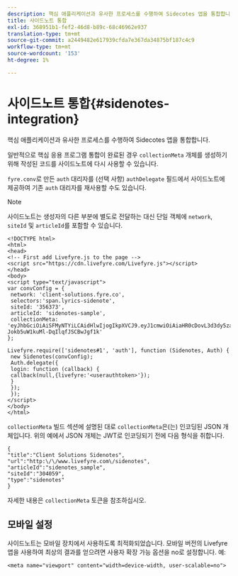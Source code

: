 ```yaml
---
description: 핵심 애플리케이션과 유사한 프로세스를 수행하여 Sidecotes 앱을 통합합니다.
title: 사이드노트 통합
exl-id: 368951b1-fef2-46d8-b89c-68c46962e937
translation-type: tm+mt
source-git-commit: a2449482e617939cfda7e367da34875bf187c4c9
workflow-type: tm+mt
source-wordcount: '153'
ht-degree: 1%

---
```


# 사이드노트 통합{#sidenotes-integration}

핵심 애플리케이션과 유사한 프로세스를 수행하여 Sidecotes 앱을 통합합니다.

일반적으로 핵심 응용 프로그램 통합이 완료된 경우 `collectionMeta` 개체를 생성하기 위해 작성된 코드를 사이드노트에 다시 사용할 수 있습니다.

`fyre.conv`로 만든 `auth` 대리자를 (선택 사항) `authDelegate` 필드에서 사이드노트에 제공하여 기존 `auth` 대리자를 재사용할 수도 있습니다.

>[!NOTE]
>
>사이드노트는 생성자의 다른 부분에 별도로 전달하는 대신 단일 객체에 `network`, `siteId` 및 `articleId`를 포함할 수 있습니다.

```
<!DOCTYPE html> 
<html> 
<head> 
<!-- First add Livefyre.js to the page --> 
<script src="https://cdn.livefyre.com/Livefyre.js"></script> 
</head> 
<body> 
<script type="text/javascript"> 
var convConfig = { 
 network: 'client-solutions.fyre.co', 
 selectors:'span.lyrics-sidenote', 
 siteId: '356373', 
 articleId: 'sidenotes-sample', 
 collectionMeta: 'eyJhbGciOiAiSFMyNTYiLCAidHlwIjogIkpXVCJ9.eyJ1cmwiOiAiaHR0cDovL3d3dy5zaWRlbm90ZXMtZGVtby5jb20vbHlyaWNzIiwgInNpdGVJZCI6ICIzMDQwNTkiLCAidHlwZSI6ICJzaWRlbm90ZXMiLCAiYXJ0aWNsZUlkIjogInNpZGVub3Rlc19zYW1wbGUiLCAidGl0bGUiOiAiQ2xpZW50IFNvbHV0aW9ucyBTaWRlbm90ZXMifQ.2gxnsM0TS8dfp-Jokb5uW1kuMl-DqIlqfJSCBwJgf1k' 
}; 
  
Livefyre.require(['sidenotes#1', 'auth'], function (Sidenotes, Auth) { 
 new Sidenotes(convConfig); 
 Auth.delegate({ 
 login: function (callback) { 
 callback(null,{livefyre:'<userauthtoken>'}); 
 } 
 }); 
 }); 
</script> 
</body> 
</html>
```

`collectionMeta` 빌드 섹션에 설명된 대로 `collectionMeta`은(는) 인코딩된 JSON 개체입니다. 위의 예에서 JSON 개체는 JWT로 인코딩되기 전에 다음 형식을 취합니다.

```
{ 
"title":"Client Solutions Sidenotes", 
"url":"http:\/\/www.livefyre.com\/sidenotes", 
"articleId":"sidenotes_sample", 
"siteId":"304059", 
"type":"sidenotes" 
}
```

자세한 내용은 `collectionMeta` 토큰을 참조하십시오.

## 모바일 설정

사이드노트는 모바일 장치에서 사용하도록 최적화되었습니다. 모바일 버전의 Livefyre 앱을 사용하여 최상의 결과를 얻으려면 사용자 확장 가능 옵션을 no로 설정합니다. 예:

```
<meta name="viewport" content="width=device-width, user-scalable=no">
```
